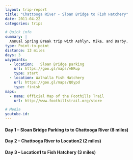 ```yaml
---
layout: trip-report
title: "Chattooga River - Sloan Bridge to Fish Hatchery"
date: 2011-04-22
categories: trips

# Quick info
summary: |
  Annual Spring Break trip with Ashlyn, Mike, and Darby.
type: Point-to-point
distance: 13 miles
days: 3
waypoints:
  - location: 	Sloan Bridge parking
    url: https://goo.gl/maps/vERup
    type: start
  - location: Walhalla Fish Hatchery
    url: https://goo.gl/maps/Q0ypd
    type: finish
maps: 	
  - name: Official Map of the Foothills Trail
    url: http://www.foothillstrail.org/store

# Media
youtube-id:
---
```



#### Day 1 – Sloan Bridge Parking to to Chattooga River (8 miles)

#### Day 2 – Chattooga River to Location2 (2 miles)

#### Day 3 – Location1 to Fish Hatchery (3 miles)

